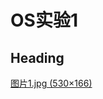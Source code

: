 ﻿# OS实验1

## Heading
[图片1.jpg (530×166)](file:///C:/Users/18127/Desktop/OS/image/%E5%9B%BE%E7%89%871.jpg)
